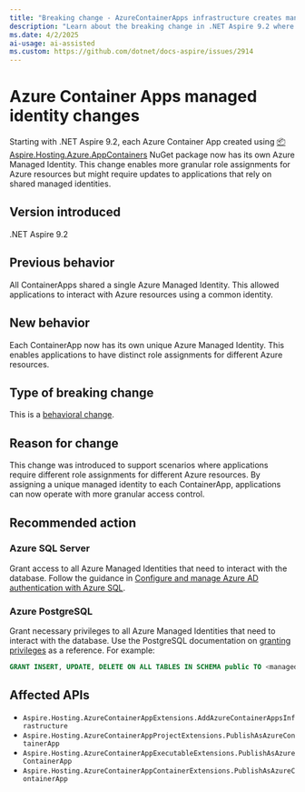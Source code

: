 ```yaml
---
title: "Breaking change - AzureContainerApps infrastructure creates managed identity per container app"
description: "Learn about the breaking change in .NET Aspire 9.2 where each ContainerApp now has its own managed identity."
ms.date: 4/2/2025
ai-usage: ai-assisted
ms.custom: https://github.com/dotnet/docs-aspire/issues/2914
---
```


# Azure Container Apps managed identity changes

Starting with .NET Aspire 9.2, each Azure Container App created using [📦 Aspire.Hosting.Azure.AppContainers](https://www.nuget.org/packages/Aspire.Hosting.Azure.AppContainers) NuGet package now has its own Azure Managed Identity. This change enables more granular role assignments for Azure resources but might require updates to applications that rely on shared managed identities.

## Version introduced

.NET Aspire 9.2

## Previous behavior

All ContainerApps shared a single Azure Managed Identity. This allowed applications to interact with Azure resources using a common identity.

## New behavior

Each ContainerApp now has its own unique Azure Managed Identity. This enables applications to have distinct role assignments for different Azure resources.

## Type of breaking change

This is a [behavioral change](../categories.md#behavioral-change).

## Reason for change

This change was introduced to support scenarios where applications require different role assignments for different Azure resources. By assigning a unique managed identity to each ContainerApp, applications can now operate with more granular access control.

## Recommended action

### Azure SQL Server

Grant access to all Azure Managed Identities that need to interact with the database. Follow the guidance in [Configure and manage Azure AD authentication with Azure SQL](/azure/azure-sql/database/authentication-aad-configure).

### Azure PostgreSQL

Grant necessary privileges to all Azure Managed Identities that need to interact with the database. Use the PostgreSQL documentation on [granting privileges](https://www.postgresql.org/docs/current/ddl-priv.html) as a reference. For example:

```sql
GRANT INSERT, UPDATE, DELETE ON ALL TABLES IN SCHEMA public TO <managed_identity_user>;
```

## Affected APIs

- `Aspire.Hosting.AzureContainerAppExtensions.AddAzureContainerAppsInfrastructure`
- `Aspire.Hosting.AzureContainerAppProjectExtensions.PublishAsAzureContainerApp`
- `Aspire.Hosting.AzureContainerAppExecutableExtensions.PublishAsAzureContainerApp`
- `Aspire.Hosting.AzureContainerAppContainerExtensions.PublishAsAzureContainerApp`